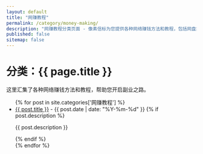```yaml
---
layout: default
title: "网赚教程"
permalink: /category/money-making/
description: "网赚教程分类页面 - 像素信标为您提供各种网络赚钱方法和教程，包括网盘推广、分享赚钱等副业项目。"
published: false
sitemap: false
---
```


<h1>分类：{{ page.title }}</h1>

<p>这里汇集了各种网络赚钱方法和教程，帮助您开启副业之路。</p>

<ul>
{% for post in site.categories['网赚教程'] %}
  <li>
    <a href="{{ post.url | relative_url }}">{{ post.title }}</a>
    <span> - {{ post.date | date: "%Y-%m-%d" }}</span>
    {% if post.description %}
    <p>{{ post.description }}</p>
    {% endif %}
  </li>
{% endfor %}
</ul>
